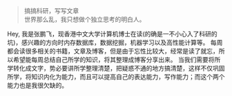 > 搞搞科研，写写文章  
> 世界那么乱，我只想做个独立思考的明白人。

Hey, 我是张鹏飞，现香港中文大学计算机博士在读(的确是一不小心入了科研的坑)，感兴趣的方向时内存数据库，数据挖掘，机器学习以及高性能计算等。
每周都会读很多相关的书籍，文章及博客，但是由于忘性比较大，经常是读了就忘，所以希望能每周总结自己所学的知识，将其整理成博客分享出来。
当我们需要将所学转化成文字，势必要讲所学整理清楚，把疑惑不通的地方搞清楚，这样不仅巩固所学，将知识内化为能力，而且可以提高自己的表达能力，写作能力；而这个两个能力也是我很欠缺的。





